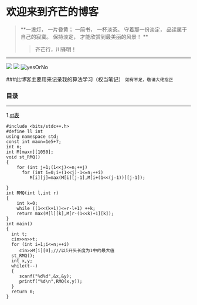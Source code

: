 # 欢迎来到齐芒的博客
> **一盏灯， 一片昏黄； 一简书， 一杯淡茶。 守着那一份淡定， 品读属于自己的寂寞。 保持淡定， 才能欣赏到最美丽的风景！ **
>>齐芒行，川锋明！
----
![](https://cdn.luogu.com.cn/upload/image_hosting/a5tc02q3.png)
![](https://cdn.luogu.com.cn/upload/image_hosting/zx1q0ua3.png)
![yesOrNo](https://img-blog.csdn.net/20160722143450018)

###此博客主要用来记录我的算法学习（权当笔记）
                            ```如有不足，敬请大佬指正```
### 目录



---
1.[st表](https://paste.ubuntu.com/p/WvGHYX45Fm/)

```
#include <bits/stdc++.h>
#define ll int 
using namespace std;
const int maxn=1e5+7;
int n;
int M[maxn][1050];
void st_RMQ()
{
    for (int j=1;(1<<j)<=n;++j)
      for (int i=0;i+(1<<j)-1<=n;++i)
         M[i][j]=max(M[i][j-1],M[i+(1<<(j-1))][j-1]);

}
int RMQ(int l,int r)
{
    int k=0;
    while ((1<<(k+1))<=r-l+1) ++k;
    return max(M[l][k],M[r-(1<<k)+1][k]);
}
int main()
{
  int t;
  cin>>n>>t;
  for (int i=1;i<=n;++i)
     cin>>M[i][0];///以i开头长度为1中的最大值
  st_RMQ();
  int x,y;
  while(t--)
  {
     scanf("%d%d",&x,&y);
     printf("%d\n",RMQ(x,y));
  }
  return 0;
}
```
